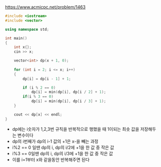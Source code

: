 https://www.acmicpc.net/problem/1463
```C++
#include <iostream>
#include <vector>

using namespace std;

int main()
{
	int x{};
	cin >> x;

	vector<int> dp(x + 1, 0);
	
	for (int i = 2; i <= x; i++)
	{
		dp[i] = dp[i - 1] + 1;

		if (i % 2 == 0)
			dp[i] = min(dp[i], dp[i / 2] + 1);
		if(i % 3 == 0)
			dp[i] = min(dp[i], dp[i / 3] + 1);
	}

	cout << dp[x] << endl;
}
```
- dp에는 i숫자가 1,2,3번 규칙을 반복적으로 행했을 때 1이되는 최솟 값을 저장해두는 변수이다
- dp의 i번째가 dp의 i-1 값의 +1은 x-을 빼는 과정
- i%2 == 0 일땐 dp의 i, dp의 i/2에 +1을 한 값 중 작은 값
- i%3 == 0일땐 dp의 i, dp의 i/3에  +1을 한 값 중 작은 값
- 이를 i=1부터 x와 같을동안 반복해주면 된다